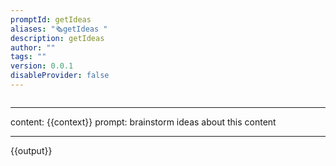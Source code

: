 ```yaml
---
promptId: getIdeas
aliases: "🗞️getIdeas "
description: getIdeas
author: ""
tags: ""
version: 0.0.1
disableProvider: false
---
```

```handlebars

```
***

content: 
{{context}}
prompt:
brainstorm ideas about this content
***
{{output}}